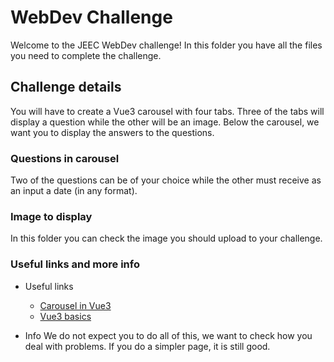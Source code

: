 # WebDev Challenge

Welcome to the JEEC WebDev challenge! In this folder you have all the files you need to complete the challenge.

## Challenge details

You will have to create a Vue3 carousel with four tabs. Three of the tabs will display a question while the other will be an image.
Below the carousel, we want you to display the answers to the questions.  

### Questions in carousel
Two of the questions can be of your choice while the other must receive as an input a date (in any format).
### Image to display
In this folder you can check the image you should upload to your challenge.
### Useful links and more info
- Useful links

  - [Carousel in Vue3](https://ismail9k.github.io/vue3-carousel/examples.html)
  - [Vue3 basics](https://vuejs.org/guide/introduction.html)
- Info
We do not expect you to do all of this, we want to check how you deal with problems.
If you do a simpler page, it is still good. 
